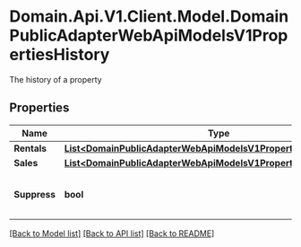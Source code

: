 # Domain.Api.V1.Client.Model.DomainPublicAdapterWebApiModelsV1PropertiesHistory
The history of a property
## Properties

Name | Type | Description | Notes
------------ | ------------- | ------------- | -------------
**Rentals** | [**List&lt;DomainPublicAdapterWebApiModelsV1PropertiesRentalActivity&gt;**](DomainPublicAdapterWebApiModelsV1PropertiesRentalActivity.md) | The collection of historical rentals. | [optional] 
**Sales** | [**List&lt;DomainPublicAdapterWebApiModelsV1PropertiesSaleActivity&gt;**](DomainPublicAdapterWebApiModelsV1PropertiesSaleActivity.md) | The collection of historical sales. | [optional] 
**Suppress** | **bool** | Gets or sets a value indicating whether this {Domain.PropertyId.Model.Models.History} is suppress. | [optional] 

[[Back to Model list]](../README.md#documentation-for-models) [[Back to API list]](../README.md#documentation-for-api-endpoints) [[Back to README]](../README.md)

